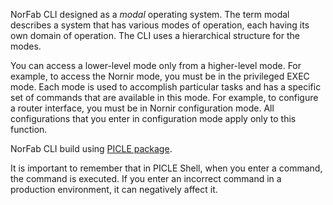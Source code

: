 NorFab CLI designed as a *modal* operating system. The term modal 
describes a system that has various modes of operation, each having its own 
domain of operation. The CLI uses a hierarchical structure for the modes.

You can access a lower-level mode only from a higher-level mode. For example, 
to access the Nornir mode, you must be in the privileged EXEC mode. Each mode 
is used to accomplish particular tasks and has a specific set of commands that 
are available in this mode. For example, to configure a router interface, you 
must be in Nornir configuration mode. All configurations that you enter in 
configuration mode apply only to this function.

NorFab CLI build using [PICLE package](https://github.com/dmulyalin/picle).

It is important to remember that in PICLE Shell, when you enter a command, the 
command is executed. If you enter an incorrect command in a production environment, 
it can negatively affect it.








